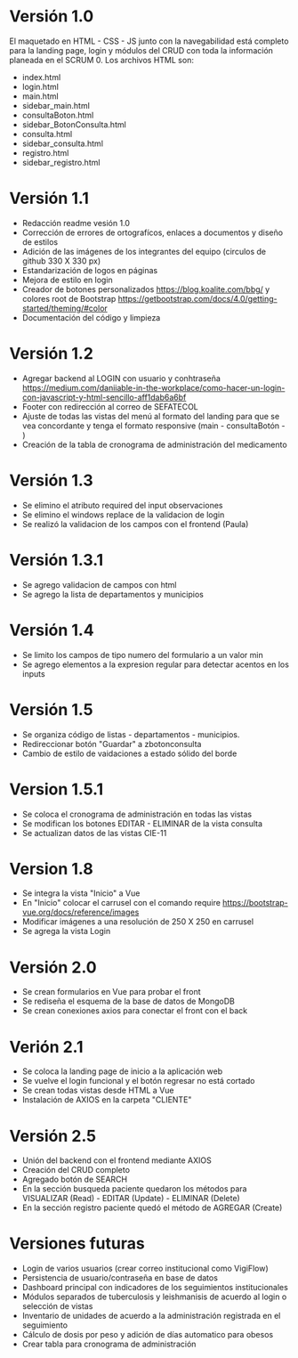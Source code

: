 # Versión 1.0
El maquetado en HTML - CSS - JS junto con la navegabilidad está completo para la landing page, login y módulos del CRUD con toda la información planeada en el SCRUM 0. Los archivos HTML son:
- index.html
- login.html
- main.html
- sidebar_main.html
- consultaBoton.html
- sidebar_BotonConsulta.html
- consulta.html
- sidebar_consulta.html
- registro.html
- sidebar_registro.html

# Versión 1.1
- Redacción readme vesión 1.0
- Corrección de errores de ortografícos, enlaces a documentos y diseño de estilos
- Adición de las imágenes de los integrantes del equipo (circulos de github 330 X 330 px)
- Estandarización de logos en páginas
- Mejora de estilo en login
- Creador de botones personalizados https://blog.koalite.com/bbg/ y colores root de Bootstrap https://getbootstrap.com/docs/4.0/getting-started/theming/#color
- Documentación del código y limpieza

# Versión 1.2
- Agregar backend al LOGIN con usuario y conhtraseña https://medium.com/daniiable-in-the-workplace/como-hacer-un-login-con-javascript-y-html-sencillo-aff1dab6a6bf
- Footer con redirección al correo de SEFATECOL
- Ajuste de todas las vistas del menú al formato del landing para que se vea concordante y tenga el formato responsive (main - consultaBotón - )
- Creación de la tabla de cronograma de administración del medicamento

# Versión 1.3 
- Se elimino el atributo required del input observaciones
- Se elimino el windows replace de la validacion de login
- Se realizó la validacion de los campos con el frontend (Paula)

# Versión 1.3.1
- Se agrego validacion de campos con html
- Se agrego la lista de departamentos y municipios

# Versión 1.4
- Se limito los campos de tipo numero del formulario a un valor min
- Se agrego elementos a la expresion regular para detectar acentos en los inputs

# Versión 1.5
- Se organiza código de listas - departamentos - municipios.
- Redireccionar botón "Guardar" a zbotonconsulta
- Cambio de estilo de vaidaciones a estado sólido del borde

# Version 1.5.1
- Se coloca el cronograma de administración en todas las vistas
- Se modifican los botones EDITAR - ELIMINAR de la vista consulta
- Se actualizan datos de las vistas CIE-11

# Version 1.8
- Se integra la vista "Inicio" a Vue
- En "Inicio" colocar el carrusel con el comando require https://bootstrap-vue.org/docs/reference/images
- Modificar imágenes a una resolución de 250 X 250 en carrusel
- Se agrega la vista Login

# Versión 2.0
- Se crean formularios en Vue para probar el front
- Se rediseña el esquema de la base de datos de MongoDB
- Se crean conexiones axios para conectar el front con el back

# Verión 2.1
- Se coloca la landing page de inicio a la aplicación web
- Se vuelve el login funcional y el botón regresar no está cortado
- Se crean todas vistas desde HTML a Vue
- Instalación de AXIOS en la carpeta "CLIENTE"

# Versión 2.5
- Unión del backend con el frontend mediante AXIOS
- Creación del CRUD completo
- Agregado botón de SEARCH
- En la sección busqueda paciente quedaron los métodos para VISUALIZAR (Read) - EDITAR (Update) - ELIMINAR (Delete)
- En la sección registro paciente quedó el método de AGREGAR (Create)









# Versiones futuras
- Login de varios usuarios (crear correo institucional como VigiFlow)
- Persistencia de usuario/contraseña en base de datos
- Dashboard principal con indicadores de los seguimientos institucionales
- Módulos separados de tuberculosis y leishmanisis de acuerdo al login o selección de vistas
- Inventario de unidades de acuerdo a la administración registrada en el seguimiento
- Cálculo de dosis por peso y adición de días automatico para obesos
- Crear tabla para cronograma de administración